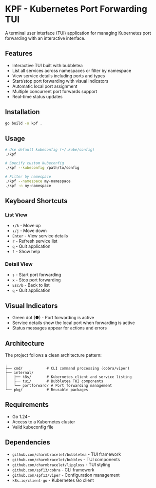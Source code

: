 # KPF - Kubernetes Port Forwarding TUI

A terminal user interface (TUI) application for managing Kubernetes port forwarding with an interactive interface.

## Features

- Interactive TUI built with bubbletea
- List all services across namespaces or filter by namespace
- View service details including ports and types
- Start/stop port forwarding with visual indicators
- Automatic local port assignment
- Multiple concurrent port forwards support
- Real-time status updates

## Installation

```bash
go build -o kpf .
```

## Usage

```bash
# Use default kubeconfig (~/.kube/config)
./kpf

# Specify custom kubeconfig
./kpf --kubeconfig /path/to/config

# Filter by namespace
./kpf --namespace my-namespace
./kpf -n my-namespace
```

## Keyboard Shortcuts

### List View
- `↑/k` - Move up
- `↓/j` - Move down
- `Enter` - View service details
- `r` - Refresh service list
- `q` - Quit application
- `?` - Show help

### Detail View
- `s` - Start port forwarding
- `x` - Stop port forwarding
- `Esc/b` - Back to list
- `q` - Quit application

## Visual Indicators

- Green dot (●) - Port forwarding is active
- Service details show the local port when forwarding is active
- Status messages appear for actions and errors

## Architecture

The project follows a clean architecture pattern:

```
.
├── cmd/           # CLI command processing (cobra/viper)
├── internal/
│   ├── k8s/       # Kubernetes client and service listing
│   ├── tui/       # Bubbletea TUI components
│   └── portforward/ # Port forwarding management
└── pkg/           # Reusable packages
```

## Requirements

- Go 1.24+
- Access to a Kubernetes cluster
- Valid kubeconfig file

## Dependencies

- `github.com/charmbracelet/bubbletea` - TUI framework
- `github.com/charmbracelet/bubbles` - TUI components
- `github.com/charmbracelet/lipgloss` - TUI styling
- `github.com/spf13/cobra` - CLI framework
- `github.com/spf13/viper` - Configuration management
- `k8s.io/client-go` - Kubernetes Go client